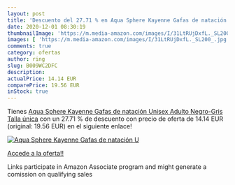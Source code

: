 ```yaml
---
layout: post
title: 'Descuento del 27.71 % en Aqua Sphere Kayenne Gafas de natación  U'
date: 2020-12-01 08:30:19
thumbnailImage: 'https://m.media-amazon.com/images/I/31LtRUjDxfL._SL200_.jpg'
images: [ 'https://m.media-amazon.com/images/I/31LtRUjDxfL._SL200_.jpg' ]
comments: true
category: ofertas
author: ring
slug: B009WC2DFC
description:
actualPrice: 14.14 EUR
comparePrice: 19.56 EUR
inStock: true
---
```


Tienes [Aqua Sphere Kayenne Gafas de natación  Unisex Adulto  Negro-Gris  Talla única](https://www.amazon.es/dp/B009WC2DFC/?tag=tolees-21) con un 27.71 % de descuento con precio de oferta de 14.14 EUR (original: 19.56 EUR) en el siguiente enlace!

[![Aqua Sphere Kayenne Gafas de natación  U](https://m.media-amazon.com/images/I/31LtRUjDxfL._SL200_.jpg)](https://www.amazon.es/dp/B009WC2DFC/?tag=tolees-21)

[Accede a la oferta!!](https://www.amazon.es/dp/B009WC2DFC/?tag=tolees-21)

Links participate in Amazon Associate program and might generate a comission on qualifying sales


